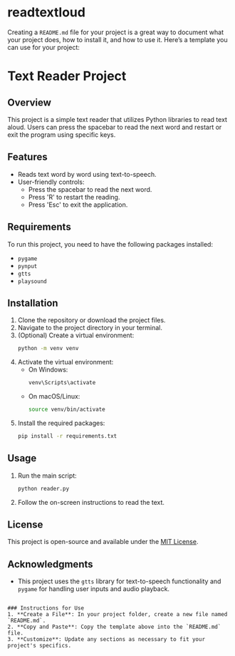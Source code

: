 # readtextloud
Creating a `README.md` file for your project is a great way to document what your project does, how to install it, and how to use it. Here’s a template you can use for your project:


# Text Reader Project

## Overview
This project is a simple text reader that utilizes Python libraries to read text aloud. Users can press the spacebar to read the next word and restart or exit the program using specific keys.

## Features
- Reads text word by word using text-to-speech.
- User-friendly controls:
  - Press the spacebar to read the next word.
  - Press 'R' to restart the reading.
  - Press 'Esc' to exit the application.

## Requirements
To run this project, you need to have the following packages installed:

- `pygame`
- `pynput`
- `gtts`
- `playsound`

## Installation

1. Clone the repository or download the project files.
2. Navigate to the project directory in your terminal.
3. (Optional) Create a virtual environment:
   ```bash
   python -m venv venv
   ```
4. Activate the virtual environment:
   - On Windows:
     ```bash
     venv\Scripts\activate
     ```
   - On macOS/Linux:
     ```bash
     source venv/bin/activate
     ```
5. Install the required packages:
   ```bash
   pip install -r requirements.txt
   ```

## Usage
1. Run the main script:
   ```bash
   python reader.py
   ```
2. Follow the on-screen instructions to read the text.

## License
This project is open-source and available under the [MIT License](LICENSE).

## Acknowledgments
- This project uses the `gtts` library for text-to-speech functionality and `pygame` for handling user inputs and audio playback.
```

### Instructions for Use
1. **Create a File**: In your project folder, create a new file named `README.md`.
2. **Copy and Paste**: Copy the template above into the `README.md` file.
3. **Customize**: Update any sections as necessary to fit your project's specifics.
